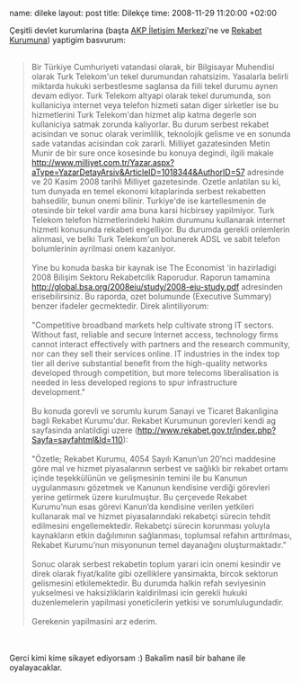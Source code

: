 name: dileke
layout: post
title: Dilekçe
time: 2008-11-29 11:20:00 +02:00

Çeşitli devlet kurumlarina (başta <a href="http://www.akim.akparti.org.tr/akp.akim/faces/internetBasvuruGiris.jsp">AKP İletişim Merkezi</a>'ne ve <a href="http://www.rekabet.gov.tr/index.php?Sayfa=sayfahtml&Id=80">Rekabet Kurumuna</a>) yaptigim basvurum:<br /><br /><blockquote>Bir Türkiye Cumhuriyeti vatandasi olarak, bir Bilgisayar Muhendisi olarak Turk Telekom'un tekel durumundan rahatsizim. Yasalarla belirli miktarda hukuki serbestlesme saglansa da fiili tekel durumu aynen devam ediyor. Turk Telekom altyapi olarak tekel durumunda, son kullaniciya internet veya telefon hizmeti satan diger sirketler ise bu hizmetlerini Turk Telekom'dan hizmet alip katma degerle son kullaniciya satmak zorunda kaliyorlar. Bu durum serbest rekabet acisindan ve sonuc olarak verimlilik, teknolojik gelisme ve en sonunda sade vatandas acisindan cok zararli. Milliyet gazatesinden Metin Munir de bir sure once kosesinde bu konuya degindi, ilgili makale <a href="http://www.milliyet.com.tr/Yazar.aspx?aType=YazarDetayArsiv&ArticleID=1018344&AuthorID=57">http://www.milliyet.com.tr/Yazar.aspx?aType=YazarDetayArsiv&ArticleID=1018344&AuthorID=57</a> adresinde ve 20 Kasim 2008 tarihli Milliyet gazetesinde. Ozetle anlatilan su ki, tum dunyada en temel ekonomi kitaplarinda serbest rekabetten bahsedilir, bunun onemi bilinir. Turkiye'de ise kartellesmenin de otesinde bir tekel vardir ama buna karsi hicbirsey yapilmiyor. Turk Telekom telefon hizmetlerindeki hakim durumunu kullanarak internet hizmeti konusunda rekabeti engelliyor. Bu durumda gerekli onlemlerin alinmasi, ve belki Turk Telekom'un bolunerek ADSL ve sabit telefon bolumlerinin ayrilmasi onem kazaniyor.<br /><br />Yine bu konuda baska bir kaynak ise The Economist 'in hazirladigi 2008 Bilişim Sektoru Rekabetcilik Raporudur. Raporun tamamina <a href="http://global.bsa.org/2008eiu/study/2008-eiu-study.pdf">http://global.bsa.org/2008eiu/study/2008-eiu-study.pdf</a> adresinden erisebilirsiniz. Bu raporda, ozet bolumunde (Executive Summary) benzer ifadeler gecmektedir. Direk alintiliyorum:<br /><br />"Competitive broadband markets help cultivate strong IT sectors. Without fast, reliable and secure Internet access, technology firms cannot interact effectively with partners and the research community, nor can they sell their services online. IT industries in the index top tier all derive substantial benefit from the high-quality networks developed through competition, but more telecoms liberalisation is needed in less developed regions to spur infrastructure development."<br /><br />Bu konuda gorevli ve sorumlu kurum Sanayi ve Ticaret Bakanligina bagli Rekabet Kurumu'dur. Rekabet Kurumunun gorevleri kendi ag sayfasinda anlatildigi uzere (<a href="http://www.rekabet.gov.tr/index.php?Sayfa=sayfahtml&Id=110">http://www.rekabet.gov.tr/index.php?Sayfa=sayfahtml&Id=110</a>):<br /><br />"Özetle; Rekabet Kurumu, 4054 Sayılı Kanun’un 20’nci maddesine göre mal ve hizmet piyasalarının serbest ve sağlıklı bir rekabet ortamı içinde teşekkülünün ve gelişmesinin temini ile bu Kanunun uygulanmasını gözetmek ve Kanunun kendisine verdiği görevleri yerine getirmek üzere kurulmuştur. Bu çerçevede Rekabet Kurumu’nun esas görevi Kanun’da kendisine verilen yetkileri kullanarak mal ve hizmet piyasalarındaki rekabetçi sürecin tehdit edilmesini engellemektedir. Rekabetçi sürecin korunması yoluyla kaynakların etkin dağılımının sağlanması, toplumsal refahın arttırılması, Rekabet Kurumu’nun misyonunun temel dayanağını oluşturmaktadır."<br /><br />Sonuc olarak serbest rekabetin toplum yarari icin onemi kesindir ve direk olarak fiyat/kalite gibi ozelliklere yansimakta, bircok sektorun gelismesini etkilemektedir. Bu durumda halkin refah seviyesinin yukselmesi ve haksizliklarin kaldirilmasi icin gerekli hukuki duzenlemelerin yapilmasi yoneticilerin yetkisi ve sorumlulugundadir. <br /><br />Gerekenin yapilmasini arz ederim.</blockquote><br /><br />Gerci kimi kime sikayet ediyorsam :) Bakalim nasil bir bahane ile oyalayacaklar.
